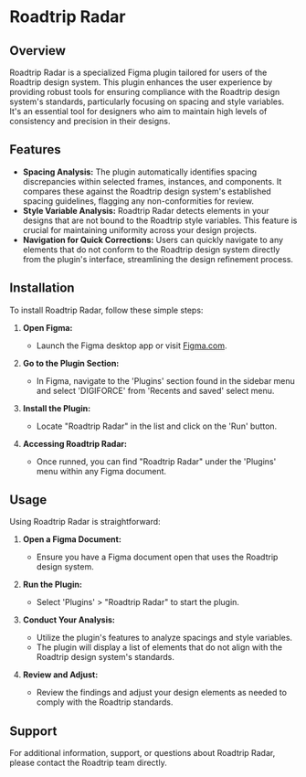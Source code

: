 # Roadtrip Radar

## Overview

Roadtrip Radar is a specialized Figma plugin tailored for users of the Roadtrip design system. This plugin enhances the user experience by providing robust tools for ensuring compliance with the Roadtrip design system's standards, particularly focusing on spacing and style variables. It's an essential tool for designers who aim to maintain high levels of consistency and precision in their designs.

## Features

- **Spacing Analysis:** The plugin automatically identifies spacing discrepancies within selected frames, instances, and components. It compares these against the Roadtrip design system's established spacing guidelines, flagging any non-conformities for review.
- **Style Variable Analysis:** Roadtrip Radar detects elements in your designs that are not bound to the Roadtrip style variables. This feature is crucial for maintaining uniformity across your design projects.
- **Navigation for Quick Corrections:** Users can quickly navigate to any elements that do not conform to the Roadtrip design system directly from the plugin's interface, streamlining the design refinement process.

## Installation

To install Roadtrip Radar, follow these simple steps:

1.  **Open Figma:**

    - Launch the Figma desktop app or visit [Figma.com](https://www.figma.com/).

2.  **Go to the Plugin Section:**

    - In Figma, navigate to the 'Plugins' section found in the sidebar menu and select 'DIGIFORCE' from 'Recents and saved' select menu.

3.  **Install the Plugin:**

    - Locate "Roadtrip Radar" in the list and click on the 'Run' button.

4.  **Accessing Roadtrip Radar:**

    - Once runned, you can find "Roadtrip Radar" under the 'Plugins' menu within any Figma document.

## Usage

Using Roadtrip Radar is straightforward:

1.  **Open a Figma Document:**

    - Ensure you have a Figma document open that uses the Roadtrip design system.

2.  **Run the Plugin:**

    - Select 'Plugins' > "Roadtrip Radar" to start the plugin.

3.  **Conduct Your Analysis:**

    - Utilize the plugin's features to analyze spacings and style variables.
    - The plugin will display a list of elements that do not align with the Roadtrip design system's standards.

4.  **Review and Adjust:**

    - Review the findings and adjust your design elements as needed to comply with the Roadtrip standards.

## Support

For additional information, support, or questions about Roadtrip Radar, please contact the Roadtrip team directly.
